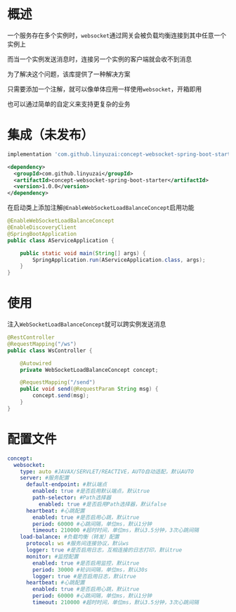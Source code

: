# 概述

一个服务存在多个实例时，`websocket`通过网关会被负载均衡连接到其中任意一个实例上

而当一个实例发送消息时，连接另一个实例的客户端就会收不到消息

为了解决这个问题，该库提供了一种解决方案

只需要添加一个注解，就可以像单体应用一样使用`websocket`，开箱即用

也可以通过简单的自定义来支持更复杂的业务

# 集成（未发布）

```gradle
implementation 'com.github.linyuzai:concept-websocket-spring-boot-starter:1.0.0'
```

```xml
<dependency>
  <groupId>com.github.linyuzai</groupId>
  <artifactId>concept-websocket-spring-boot-starter</artifactId>
  <version>1.0.0</version>
</dependency>
```

在启动类上添加注解`@EnableWebSocketLoadBalanceConcept`启用功能

```java
@EnableWebSocketLoadBalanceConcept
@EnableDiscoveryClient
@SpringBootApplication
public class AServiceApplication {

    public static void main(String[] args) {
        SpringApplication.run(AServiceApplication.class, args);
    }
}
```

# 使用

注入`WebSocketLoadBalanceConcept`就可以跨实例发送消息

```java
@RestController
@RequestMapping("/ws")
public class WsController {

    @Autowired
    private WebSocketLoadBalanceConcept concept;

    @RequestMapping("/send")
    public void send(@RequestParam String msg) {
        concept.send(msg);
    }
}
```

# 配置文件

```yaml
concept:
  websocket:
    type: auto #JAVAX/SERVLET/REACTIVE，AUTO自动适配，默认AUTO
    server: #服务配置
      default-endpoint: #默认端点
        enabled: true #是否启用默认端点，默认true
        path-selector: #Path选择器
          enabled: true #是否启用Path选择器，默认false
      heartbeat: #心跳配置
        enabled: true #是否启用心跳，默认true
        period: 60000 #心跳间隔，单位ms，默认1分钟
        timeout: 210000 #超时时间，单位ms，默认3.5分钟，3次心跳间隔
    load-balance: #负载均衡（转发）配置
      protocol: ws #服务间连接协议，默认ws
      logger: true #是否启用日志，互相连接的日志打印，默认true
      monitor: #监控配置
        enabled: true #是否启用监控，默认true
        period: 30000 #轮训间隔，单位ms，默认30s
        logger: true #是否启用日志，默认true
      heartbeat: #心跳配置
        enabled: true #是否启用心跳，默认true
        period: 60000 #心跳间隔，单位ms，默认1分钟
        timeout: 210000 #超时时间，单位ms，默认3.5分钟，3次心跳间隔
```